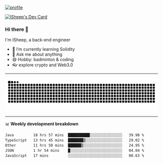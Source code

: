 [![profile](https://user-images.githubusercontent.com/54968314/208005045-e4b42f3b-833d-4242-bfcc-e764865553a2.svg)](https://www.calligrapher.ai/)

<a href="https://app.daily.dev/linziyang1106"><img src="https://api.daily.dev/devcards/v2/i4Spwx5Skx5FpTqWcwoit.png?r=kgx&type=wide" width="652" alt="ISheep's Dev Card"/></a>

### Hi there 🐏

I'm ISheep, a back-end engineer

- 🔭 I’m currently learning Solidity
- 💬 Ask me about anything
- 😄 Hobby: badminton & coding
- 👓 explore crypto and Web3.0

-------

![](https://raw.githubusercontent.com/ISheepp/ISheepp/output/github-contribution-grid-snake.svg)

-------

📊 **Weekly development breakdown**
<!--START_SECTION:waka-->

```txt
Java         18 hrs 57 mins  ██████████░░░░░░░░░░░░░░░   39.98 %
TypeScript   13 hrs 45 mins  ███████▒░░░░░░░░░░░░░░░░░   29.02 %
Other        11 hrs 50 mins  ██████▒░░░░░░░░░░░░░░░░░░   24.95 %
JSON         1 hr 54 mins    █░░░░░░░░░░░░░░░░░░░░░░░░   04.04 %
JavaScript   17 mins         ░░░░░░░░░░░░░░░░░░░░░░░░░   00.63 %
```

<!--END_SECTION:waka-->
